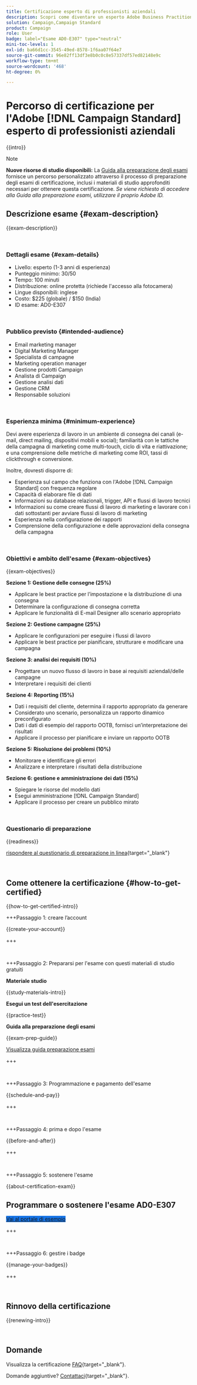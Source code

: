 ```yaml
---
title: Certificazione esperto di professionisti aziendali
description: Scopri come diventare un esperto Adobe Business Practitioner certificato in Adobe [!DNL Campaign Standard]
solution: Campaign,Campaign Standard
product: Campaign
role: User
badge: label="Esame AD0-E307" type="neutral"
mini-toc-levels: 1
exl-id: ba66d1cc-3545-49ed-8578-1f6aa07f64e7
source-git-commit: 96e82ff13df3e8b0c0c8e57337df57ed82148e9c
workflow-type: tm+mt
source-wordcount: '468'
ht-degree: 0%

---
```


# Percorso di certificazione per l&#39;Adobe [!DNL Campaign Standard] esperto di professionisti aziendali

{{intro}}

>[!NOTE]
>
>**Nuove risorse di studio disponibili:** La [Guida alla preparazione degli esami](https://app.rockinfo.com/courses/255) fornisce un percorso personalizzato attraverso il processo di preparazione degli esami di certificazione, inclusi i materiali di studio approfonditi necessari per ottenere questa certificazione. _Se viene richiesto di accedere alla Guida alla preparazione esami, utilizzare il proprio Adobe ID._

## Descrizione esame {#exam-description}

{{exam-description}}

<br>

### Dettagli esame {#exam-details}

* Livello: esperto (1-3 anni di esperienza)
* Punteggio minimo: 30/50
* Tempo: 100 minuti
* Distribuzione: online protetta (richiede l&#39;accesso alla fotocamera)
* Lingue disponibili: inglese
* Costo: $225 (globale) / $150 (India)
* ID esame: AD0-E307

<br>

### Pubblico previsto {#intended-audience}

* Email marketing manager
* Digital Marketing Manager
* Specialista di campagne
* Marketing operation manager
* Gestione prodotti Campaign
* Analista di Campaign
* Gestione analisi dati
* Gestione CRM
* Responsabile soluzioni

<br>

### Esperienza minima {#minimum-experience}

Devi avere esperienza di lavoro in un ambiente di consegna dei canali (e-mail, direct mailing, dispositivi mobili e social); familiarità con le tattiche della campagna di marketing come multi-touch, ciclo di vita e riattivazione; e una comprensione delle metriche di marketing come ROI, tassi di clickthrough e conversione.

Inoltre, dovresti disporre di:

* Esperienza sul campo che funziona con l&#39;Adobe [!DNL Campaign Standard] con frequenza regolare
* Capacità di elaborare file di dati
* Informazioni su database relazionali, trigger, API e flussi di lavoro tecnici
* Informazioni su come creare flussi di lavoro di marketing e lavorare con i dati sottostanti per avviare flussi di lavoro di marketing
* Esperienza nella configurazione dei rapporti
* Comprensione della configurazione e delle approvazioni della consegna della campagna

<br>

### Obiettivi e ambito dell&#39;esame {#exam-objectives}

{{exam-objectives}}

**Sezione 1: Gestione delle consegne (25%)**

* Applicare le best practice per l’impostazione e la distribuzione di una consegna
* Determinare la configurazione di consegna corretta
* Applicare le funzionalità di E-mail Designer allo scenario appropriato

**Sezione 2: Gestione campagne (25%)**

* Applicare le configurazioni per eseguire i flussi di lavoro
* Applicare le best practice per pianificare, strutturare e modificare una campagna

**Sezione 3: analisi dei requisiti (10%)**

* Progettare un nuovo flusso di lavoro in base ai requisiti aziendali/delle campagne
* Interpretare i requisiti dei clienti

**Sezione 4: Reporting (15%)**

* Dati i requisiti del cliente, determina il rapporto appropriato da generare
* Considerato uno scenario, personalizza un rapporto dinamico preconfigurato
* Dati i dati di esempio del rapporto OOTB, fornisci un’interpretazione dei risultati
* Applicare il processo per pianificare e inviare un rapporto OOTB

**Sezione 5: Risoluzione dei problemi (10%)**

* Monitorare e identificare gli errori
* Analizzare e interpretare i risultati della distribuzione

**Sezione 6: gestione e amministrazione dei dati (15%)**

* Spiegare le risorse del modello dati
* Esegui amministrazione [!DNL Campaign Standard]
* Applicare il processo per creare un pubblico mirato

<br>

### Questionario di preparazione

{{readiness}}

[rispondere al questionario di preparazione in linea](https://scorpion.caveon.com/launchpad/ad-q-e129-readiness-questionnaire-for-adobe-aem-assets-developer-professional-exam-copy-nxam4m/ad-q-e307-readiness-questionnaire-for-adobe-campaign-standard-business-practitioner-expert-exam){target="_blank"}

<br>

## Come ottenere la certificazione {#how-to-get-certified}

{{how-to-get-certified-intro}}

+++Passaggio 1: creare l’account

{{create-your-account}}

+++

<br>

+++Passaggio 2: Prepararsi per l&#39;esame con questi materiali di studio gratuiti

**Materiale studio**

{{study-materials-intro}}

**Esegui un test dell&#39;esercitazione**

{{practice-test}}

**Guida alla preparazione degli esami**

{{exam-prep-guide}}

[Visualizza guida preparazione esami](https://app.rockinfo.com/courses/255)

+++

<br>

+++Passaggio 3: Programmazione e pagamento dell&#39;esame

{{schedule-and-pay}}

+++

<br>

+++Passaggio 4: prima e dopo l&#39;esame

{{before-and-after}}

+++

<br>

+++Passaggio 5: sostenere l&#39;esame

{{about-certification-exam}}

## Programmare o sostenere l&#39;esame AD0-E307

<a href="https://www.certmetrics.com/adobe/candidate/examity_sso.aspx?eid=AD0-E307" target="_blank" class="spectrum-Button spectrum-Button--fill spectrum-Button--accent spectrum-Button--sizeM is-margin-bottom-big-big at-element-click-tracking" style="background-color:#1473E6">

<span class="spectrum-Button-label has-no-wrap">
   Vai al portale di esempio
</span>
</a>

+++

<br>

+++Passaggio 6: gestire i badge

{{manage-your-badges}}

+++

<br>

## Rinnovo della certificazione

{{renewing-intro}}

<br>

## Domande

Visualizza la certificazione [FAQ](https://experienceleague.adobe.com/docs/certification/certification/faq.html){target="_blank"}.

Domande aggiuntive? [Contattaci](mailto:certif@adobe.com){target="_blank"}.

